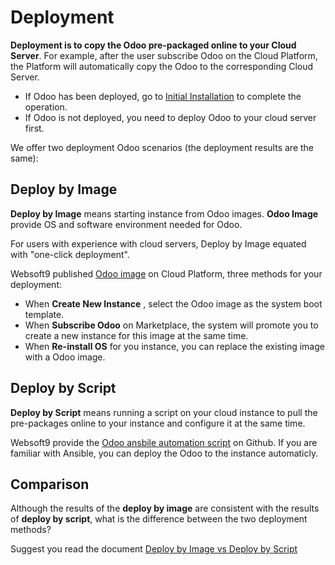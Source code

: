 # Deployment

**Deployment is to copy the Odoo pre-packaged online to your Cloud Server**. For example, after the user subscribe Odoo on the Cloud Platform, the Platform will automatically copy the Odoo to the corresponding Cloud Server.

- If Odoo has been deployed, go to [Initial Installation](/zh/stack-installation.md) to complete the operation.
- If Odoo is not deployed, you need to deploy Odoo to your cloud server first.

We offer two deployment Odoo scenarios (the deployment results are the same):

## Deploy by Image

**Deploy by Image** means starting instance from Odoo images. **Odoo Image** provide OS and software environment needed for Odoo.

For users with experience with cloud servers, Deploy by Image equated with "one-click deployment".

Websoft9 published [Odoo image](https://apps.websoft9.com/odoo) on Cloud Platform, three methods for your deployment:

* When **Create New Instance** , select the Odoo image as the system boot template.
* When **Subscribe Odoo** on Marketplace, the system will promote you to create a new instance for this image at the same time.
* When **Re-install OS** for you instance, you can replace the existing image with a Odoo image.

## Deploy by Script

**Deploy by Script** means running a script on your cloud instance to pull the pre-packages online to your instance and configure it at the same time.

Websoft9 provide the [Odoo ansbile automation script](https://github.com/Websoft9/ansible-odoo) on Github. If you are familiar with Ansible, you can deploy the Odoo to the instance automaticly.

## Comparison

Although the results of the **deploy by image** are consistent with the results of **deploy by script**, what is the difference between the two deployment methods?

Suggest you read the document [Deploy by Image vs Deploy by Script](https://support.websoft9.com/docs/faq/bz-product.html#deployment-comparison)